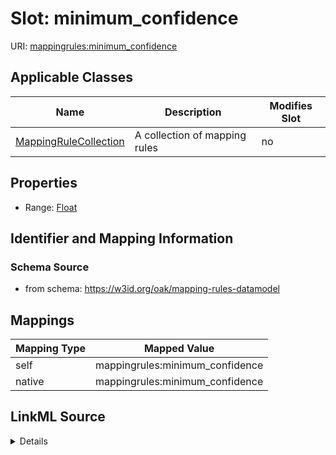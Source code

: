 

# Slot: minimum_confidence



URI: [mappingrules:minimum_confidence](https://w3id.org/oak/mapping-rules-datamodel/minimum_confidence)



<!-- no inheritance hierarchy -->





## Applicable Classes

| Name | Description | Modifies Slot |
| --- | --- | --- |
| [MappingRuleCollection](MappingRuleCollection.md) | A collection of mapping rules |  no  |







## Properties

* Range: [Float](Float.md)





## Identifier and Mapping Information







### Schema Source


* from schema: https://w3id.org/oak/mapping-rules-datamodel




## Mappings

| Mapping Type | Mapped Value |
| ---  | ---  |
| self | mappingrules:minimum_confidence |
| native | mappingrules:minimum_confidence |




## LinkML Source

<details>
```yaml
name: minimum_confidence
from_schema: https://w3id.org/oak/mapping-rules-datamodel
rank: 1000
alias: minimum_confidence
owner: MappingRuleCollection
domain_of:
- MappingRuleCollection
range: float

```
</details>